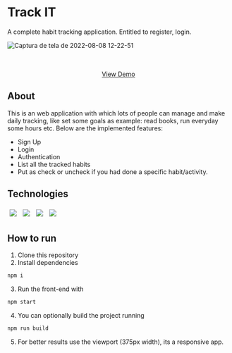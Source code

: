 # Track IT

A complete habit tracking application. Entitled to register, login.

![Captura de tela de 2022-08-08 12-22-51](https://user-images.githubusercontent.com/99501431/184571350-aee8c601-1565-4dab-8d27-a41509c131bd.png)

 <p align="center">
   <br />
   <br />
   <a href='https://trackit-theproject.vercel.app/' target='_blank' noreferrer>View Demo</a>
   <br />
 </p>

## About

This is an web application with which lots of people can manage and make daily tracking, like set some goals as example: read books, run everyday some hours etc. Below are the implemented features:

- Sign Up
- Login
- Authentication
- List all the tracked habits
- Put as check or uncheck if you had done a specific habit/activity.

## Technologies

<p>
  <img style='margin: 5px;' src='https://img.shields.io/badge/styled-components%20-%2320232a.svg?&style=for-the-badge&color=b8679e&logo=styled-components&logoColor=%3a3a3a'>
  <img style='margin: 5px;' src='https://img.shields.io/badge/axios%20-%2320232a.svg?&style=for-the-badge&color=informational'>
  <img style='margin: 5px;' src="https://img.shields.io/badge/react-app%20-%2320232a.svg?&style=for-the-badge&color=60ddf9&logo=react&logoColor=%2361DAFB"/>
  <img style='margin: 5px;' src="https://img.shields.io/badge/react_route%20-%2320232a.svg?&style=for-the-badge&logo=react&logoColor=%2361DAFB"/>
</p>

## How to run

1. Clone this repository
2. Install dependencies
```bash
npm i
```
3. Run the front-end with
```bash
npm start
```
4. You can optionally build the project running
```bash
npm run build
```
5. For better results use the viewport (375px width), its a responsive app.


